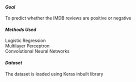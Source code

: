 #### *Goal* 
To predict whether the IMDB reviews are positive or negative

#### *Methods Used*
Logistic Regression\
Multilayer Perceptron\
Convolutional Neural Networks

#### *Dataset*
The dataset is loaded using Keras inbuilt library

